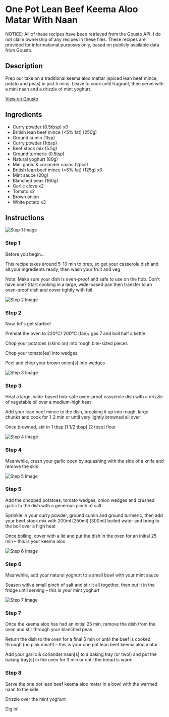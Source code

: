 # One Pot Lean Beef Keema Aloo Matar With Naan

NOTICE: All of these recipes have been retrieved from the Gousto API. I do not claim ownership of any recipes in these files. These recipes are provided for informational purposes only, based on publicly available data from Gousto.

## Description

Prep our take on a traditional keema aloo mattar (spiced lean beef mince, potato and peas) in just 5 mins. Leave to cook until fragrant, then serve with a mini naan and a drizzle of mint yoghurt.

[View on Gousto](https://www.gousto.co.uk/recipes/cookbook/one-pot-lean-beef-keema-aloo-matar-with-naan)

## Ingredients

- Curry powder (0.5tbsp) x0
- British lean beef mince (<5% fat) (250g)
- Ground cumin (1tsp)
- Curry powder (1tbsp)
- Beef stock mix (5.5g)
- Ground turmeric (0.5tsp)
- Natural yoghurt (80g)
- Mini garlic & coriander naans (2pcs)
- British lean beef mince (<5% fat) (125g) x0
- Mint sauce (20g)
- Blanched peas (160g)
- Garlic clove x2
- Tomato x2
- Brown onion
- White potato x3

## Instructions

![Step 1 Image](https://production-media.gousto.co.uk/cms/recipe-step-image/Admin10mm-Step-1-2-1704812138071-x200.jpg)

### Step 1

Before you begin...

This recipe takes around 5-10 min to prep, so get your casserole dish and all your ingredients ready, then wash your fruit and veg

Note: Make sure your dish is oven-proof and safe to use on the hob. Don't have one? Start cooking in a large, wide-based pan then transfer to an oven-proof dish and cover tightly with foil

![Step 2 Image](https://production-media.gousto.co.uk/cms/recipe-step-image/step-2-1704812141031-x200.jpg)

### Step 2

Now, let's get started!

Preheat the oven to 220°C/ 200°C (fan)/ gas 7 and boil half a kettle

Chop your potatoes (skins on) into rough bite-sized pieces

Chop your tomato[es] into wedges

Peel and chop your brown onion[s] into wedges

![Step 3 Image](https://production-media.gousto.co.uk/cms/recipe-step-image/step-3-1704812144001-x200.jpg)

### Step 3

Heat a large, wide-based hob-safe oven-proof casserole dish with a drizzle of vegetable oil over a medium-high heat

Add your lean beef mince to the dish, breaking it up into rough, large chunks and cook for 1-2 min or until very lightly browned all over

Once browned, stir in 1 tbsp <span class="text-purple">[1 1/2 tbsp]</span> <span class="text-danger">[2 tbsp] </span>flour

![Step 4 Image](https://production-media.gousto.co.uk/cms/recipe-step-image/step-4-1704812148844-x200.jpg)

### Step 4

Meanwhile, crush your garlic open by squashing with the side of a knife and remove the skin

![Step 5 Image](https://production-media.gousto.co.uk/cms/recipe-step-image/step-5-1704812314425-x200.jpg)

### Step 5

Add the chopped potatoes, tomato wedges, onion wedges and crushed garlic to the dish with a generous pinch of salt

Sprinkle in your curry powder, ground cumin and ground turmeric, then add your beef stock mix with 200ml <span class="text-purple">[250ml] </span><span class="text-danger">[300ml] </span>boiled water and bring to the boil over a high heat

Once boiling, cover with a lid and put the dish in the oven for an initial 25 min – this is your keema aloo

![Step 6 Image](https://production-media.gousto.co.uk/cms/recipe-step-image/step-6-1704812312419-x200.jpg)

### Step 6

Meanwhile, add your natural yoghurt to a small bowl with your mint sauce

Season with a small pinch of salt and stir it all together, then put it in the fridge until serving – this is your mint yoghurt

![Step 7 Image](https://production-media.gousto.co.uk/cms/recipe-step-image/step-7-1704812326720-x200.jpg)

### Step 7

Once the keema aloo has had an initial 25 min, remove the dish from the oven and stir through your blanched peas

Return the dish to the oven for a final 5 min or until the beef is cooked through (no pink meat!) – this is your one pot lean beef keema aloo matar

Add your garlic & coriander naan[s] to a baking tray (or two!) and put the baking tray[s] in the oven for 3 min or until the bread is warm

### Step 8

Serve the one pot lean beef keema aloo matar in a bowl with the warmed naan to the side

Drizzle over the mint yoghurt

Dig in!

